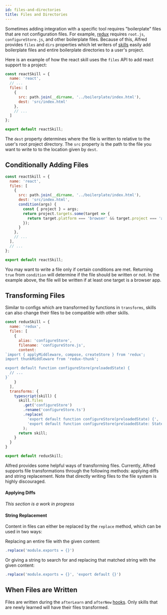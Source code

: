 ```yaml
---
id: files-and-directories
title: Files and Directories
---
```


Sometimes adding integration with a specific tool requires "boilerplate" files that are not configuration files. For example, [redux](https://redux.js.org/) requires `root.js`, `configureStore.js`, and other boilerplate files. Because of this, Alfred provides `files` and `dirs` properties which let writers of [skills](skills) easily add boilerplate files and entire boilerplate directories to a user's project.

Here is an example of how the react skill uses the `files` API to add react support to a project:

```js
const reactSkill = {
  name: 'react',
  // ...
  files: [
    {
      src: path.join(__dirname, '../boilerplate/index.html'),
      dest: 'src/index.html'
    },
    // ...
  ]
};

export default reactSkill;
```

The `dest` property determines where the file is written to relative to the user's root project directory. The `src` property is the path to the file you want to write to to the location given by `dest`.

## Conditionally Adding Files

```js
const reactSkill = {
  name: 'react',
  files: [
    {
      src: path.join(__dirname, '../boilerplate/index.html'),
      dest: 'src/index.html',
      condition(args) {
        const { project } = args;
        return project.targets.some(target => {
          return target.platform === 'browser' && target.project === 'app';
        });
      }
    },
    // ...
  ],
  // ...
};

export default reactSkill;
```

You may want to write a file only if certain conditions are met. Returning `true` from `condition` will determine if the file should be written or not. In the example above, the file will be written if at least one target is a browser app.

## Transforming Files

Similar to configs which are transformed by functions in `transforms`, skills can also change their files to be compatible with other skills.

```js
const reduxSkill = {
  name: 'redux',
  files: [
    {
      alias: 'configureStore',
      filename: 'configureStore.js',
      content:
`import { applyMiddleware, compose, createStore } from 'redux';
import thunkMiddleware from 'redux-thunk';

export default function configureStore(preloadedState) {
  // ...
}`
    }
  ],
  transforms: {
    typescript(skill) {
      skill.files
        .get('configureStore')
        .rename('configureStore.ts')
        .replace(
          'export default function configureStore(preloadedState) {',
          'export default function configureStore(preloadedState: State): Store {'
        );
      return skill;
    }
  }
}

export default reduxSkill;
```

Alfred provides some helpful ways of transforming files. Currently, Alfred supports file transformations through the following methods: applying diffs and string replacement. Note that directly writing files to the file system is highly discouraged.

#### Applying Diffs

*This section is a work in progress*

#### String Replacement

Content in files can either be replaced by the `replace` method, which can be used in two ways:

Replacing an entire file with the given content:

```js
.replace('module.exports = {}')
```

Or giving a string to search for and replacing that matched string with the given content:

```js
.replace('module.exports = {}', 'export default {}')
```

## When Files are Written

Files are written during the `afterLearn` and `afterNew` [hooks](skill-hooks). Only skills that are newly learned will have their files transformed.
